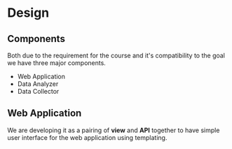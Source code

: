 # Design

## Components
Both due to the requirement for the course and it's compatibility to the goal we have three major components.
* Web Application
* Data Analyzer
* Data Collector

## Web Application
We are developing it as a pairing of **view** and **API** together to have simple user interface for the web application using templating.

